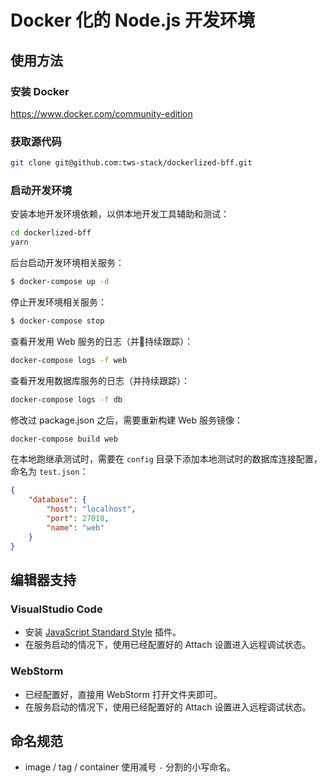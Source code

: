 # Docker 化的 Node.js 开发环境

## 使用方法

### 安装 Docker

https://www.docker.com/community-edition

### 获取源代码

```bash
git clone git@github.com:tws-stack/dockerlized-bff.git
```

### 启动开发环境

安装本地开发环境依赖，以供本地开发工具辅助和测试：

```bash
cd dockerlized-bff
yarn
```

后台启动开发环境相关服务：

```bash
$ docker-compose up -d
```

停止开发环境相关服务：

```bash
$ docker-compose stop
```

查看开发用 Web 服务的日志（并持续跟踪）：

```bash
docker-compose logs -f web
```

查看开发用数据库服务的日志（并持续跟踪）：

```bash
docker-compose logs -f db
```

修改过 package.json 之后，需要重新构建 Web 服务镜像：

```bash
docker-compose build web
```

在本地跑继承测试时，需要在 `config` 目录下添加本地测试时的数据库连接配置，命名为 `test.json`：
```json
{
    "database": {
        "host": "localhost",
        "port": 27018,
        "name": "web"
    }
}
```

## 编辑器支持

### VisualStudio Code

- 安装 [JavaScript Standard Style](https://marketplace.visualstudio.com/items?itemName=chenxsan.vscode-standardjs) 插件。
- 在服务启动的情况下，使用已经配置好的 Attach 设置进入远程调试状态。

### WebStorm

- 已经配置好，直接用 WebStorm 打开文件夹即可。
- 在服务启动的情况下，使用已经配置好的 Attach 设置进入远程调试状态。

## 命名规范

- image / tag / container 使用减号 `-` 分割的小写命名。